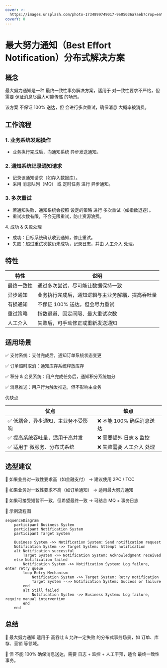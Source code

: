 ```yaml
---
cover: >-
  https://images.unsplash.com/photo-1734899749017-9e05036a7aeb?crop=entropy&cs=srgb&fm=jpg&ixid=M3wxOTcwMjR8MHwxfHJhbmRvbXx8fHx8fHx8fDE3Mzk1NTMzNDZ8&ixlib=rb-4.0.3&q=85
coverY: 0
---
```


# 最大努力通知（Best Effort Notification）分布式解决方案

## 概念

最大努力通知是一种 最终一致性事务解决方案，适用于 对一致性要求不严格，但需要 保证消息尽最大可能传递 的场景。

该方案 不保证 100% 送达，但 会进行多次重试，确保消息 大概率被消费。

## 工作流程

### 1. 业务系统发起操作

* 业务执行完成后，向通知系统 异步发送通知。

### 2. 通知系统记录通知请求

* 记录该通知请求（如存入数据库）。
* 采用 消息队列（MQ） 或 定时任务 进行 异步通知。

### 3. 多次重试

* 若通知失败，通知系统会按照 设定的策略 进行 多次重试（如指数退避）。
* 重试次数有限，不会无限重试，防止资源浪费。

4\. 成功 & 失败处理

* 成功：目标系统确认收到通知，停止重试。
* 失败：超过重试次数仍未成功，记录日志，并由 人工介入 处理。

## &#x20;特性

| 特性    | 说明                       |
| ----- | ------------------------ |
| 最终一致性 | 通过多次尝试，尽可能让数据保持一致        |
| 异步通知  | 业务执行完成后，通知逻辑与主业务解耦，提高吞吐量 |
| 有损通知  | 不保证 100% 送达，但会尽力重试       |
| 重试策略  | 指数退避、固定间隔、最大重试次数         |
| 人工介入  | 失败后，可手动修正或重新发送通知         |

## 适用场景

✅ 支付系统：支付完成后，通知订单系统状态变更

✅ 订单超时取消：通知库存系统释放库存

✅ 积分 & 会员系统：用户完成任务后，通知积分系统加分

✅ 消息推送：用户行为触发推送，但不影响主业务

优缺点

| 优点                 | 缺点               |
| ------------------ | ---------------- |
| ✅ 低耦合，异步通知，主业务不受影响 | ❌ 不能 100% 确保消息送达 |
| ✅ 提高系统吞吐量，适用于高并发   | ❌ 需要额外 日志 & 监控   |
| ✅ 适用于 微服务、分布式系统    | ❌ 失败需要 人工介入 处理   |

## 选型建议

📌 如果业务对一致性要求高（如金融支付） → 建议使用 2PC / TCC

📌 如果业务对一致性要求不高（如订单通知） → 适用最大努力通知

📌 如果可接受短暂不一致，但希望最终一致 → 可结合 MQ + 事务日志

📌 示例流程图

```mermaid
sequenceDiagram
    participant Business System
    participant Notification System
    participant Target System
    
    Business System ->> Notification System: Send notification request
    Notification System ->> Target System: Attempt notification
    alt Notification successful
        Target System ->> Notification System: Acknowledgment received
    else Notification failed
        Notification System ->> Notification System: Log failure, enter retry queue
        loop Retry Mechanism
            Notification System ->> Target System: Retry notification
            Target System -->> Notification System: Success or failure
        end
        alt Still failed
            Notification System ->> Business System: Log failure, require manual intervention
        end
    end
```



## 总结

🚀 最大努力通知 适用于 高吞吐 & 允许一定失败 的分布式事务场景，如 订单、库存、营销 等领域。

📌 但 不能 100% 确保消息送达，需要 日志 + 监控 + 人工干预，适合 最终一致性事务。
